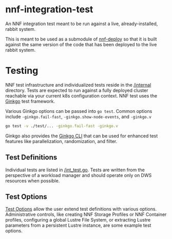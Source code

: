 # nnf-integration-test
An NNF integration test meant to be run against a live, already-installed, rabbit system.

This is meant to be used as a submodule of [nnf-deploy](https://github.com/NearNodeFlash/nnf-deploy) so that it is built against the same version of the code that has been deployed to the live rabbit system.

# Testing

NNF test infrastructure and individualized tests reside in the [/internal](./internal/) directory. Tests are expected to run against a fully deployed cluster reachable via your current k8s configuration context. NNF test uses the [Ginkgo](https://onsi.github.io/ginkgo) test framework.

Various Ginkgo options can be passed into `go test`. Common options include `-ginkgo.fail-fast`,  `-ginkgo.show-node-events`,  and `-ginkgo.v`

```bash
go test -v ./test/... -ginkgo.fail-fast -ginkgo.v
```

Ginkgo also provides the [Ginkgo CLI](https://onsi.github.io/ginkgo/#ginkgo-cli-overview) that can be used for enhanced test features like parallelization, randomization, and filter.

## Test Definitions

Individual tests are listed in [/int_test.go](./int_test.go). Tests are written from the perspective of a workload manager and should operate only on DWS resources when possible.

## Test Options

[Test Options](./internal/options.go) allow the user extend test definitions with various options. Administrative controls, like creating NNF Storage Profiles or NNF Container profiles, configuring a global Lustre File System, or extracting Lustre parameters from a persistent Lustre instance, are some example test options.


